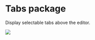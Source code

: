 # Tabs package

Display selectable tabs above the editor.

![](https://f.cloud.github.com/assets/671378/2241879/5c74dc78-9ce9-11e3-865f-172b5a461f0c.png)
